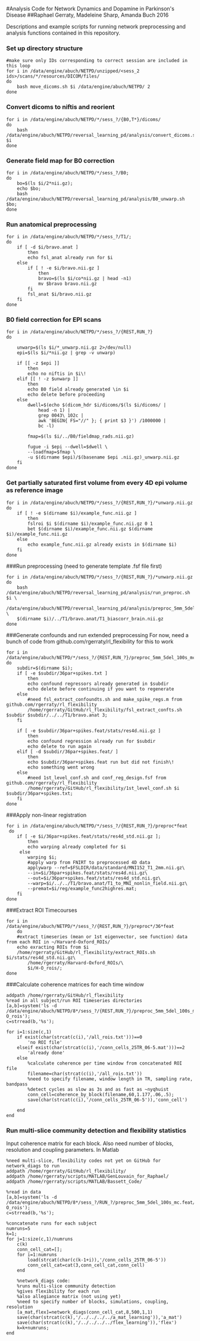 #Analysis Code for Network Dynamics and Dopamine in Parkinson's Disease
##Raphael Gerraty, Madeleine Sharp, Amanda Buch 2016

Descriptions and example scripts for running network preprocessing and analysis functions contained in this repository. 


### Set up directory structure
```{.bash}
#make sure only IDs corresponding to correct session are included in this loop
for i in /data/engine/abuch/NETPD/unzipped/<sess_2 ids>/scans/*/resources/DICOM/files/
do
	bash move_dicoms.sh $i /data/engine/abuch/NETPD/ 2
done
```

### Convert dicoms to niftis and reorient
```{.bash}
for i in /data/engine/abuch/NETPD/*/sess_?/{B0,T*}/dicoms/
do
	bash /data/engine/abuch/NETPD/reversal_learning_pd/analysis/convert_dicoms.sh $i
done
```

### Generate field map for B0 correction
```{.bash}
for i in /data/engine/abuch/NETPD/*/sess_?/B0;  
do 
	bo=$(ls $i/2*nii.gz); 
	echo $bo; 
	bash /data/engine/abuch/NETPD/reversal_learning_pd/analysis/B0_unwarp.sh $bo; 
done
```

### Run anatomical preprocessing
```{.bash}
for i in /data/engine/abuch/NETPD/*/sess_?/T1/;
do 
	if [ -d $i/bravo.anat ]
		then
		echo fsl_anat already run for $i
	else
		if [ ! -e $i/bravo.nii.gz ]
			then
			bravo=$(ls $i/co*nii.gz | head -n1)
			mv $bravo bravo.nii.gz
		fi
		fsl_anat $i/bravo.nii.gz
	fi
done
```

### B0 field correction for EPI scans
```{.bash}
for i in /data/engine/abuch/NETPD/*/sess_?/{REST,RUN_?}
do

	unwarp=$(ls $i/*_unwarp.nii.gz 2>/dev/null)
	epi=$(ls $i/*nii.gz | grep -v unwarp)

	if [[ -z $epi ]]
		then 
		echo no niftis in $i\!
	elif [[ ! -z $unwarp ]]
		then
		echo B0 field already generated \in $i
		echo delete before proceeding
	else
		dwell=$(echo $(dicom_hdr $i/dicoms/$(ls $i/dicoms/ | 
			head -n 1) | 
			grep 0043\ 102c | 
			awk 'BEGIN{ FS="//" }; { print $3 }') /1000000 | 
			bc -l) 

		fmap=$(ls $i/../B0/fieldmap_rads.nii.gz)

		fugue -i $epi --dwell=$dwell \
		--loadfmap=$fmap \
		-u $(dirname $epi)/$(basename $epi .nii.gz)_unwarp.nii.gz
	fi
done
```
### Get partially saturated first volume from every 4D epi volume as reference image
```{.bash}
for i in /data/engine/abuch/NETPD/*/sess_?/{REST,RUN_?}/*unwarp.nii.gz
do
	if [ ! -e $(dirname $i)/example_func.nii.gz ]
		then
		fslroi $i $(dirname $i)/example_func.nii.gz 0 1
		bet $(dirname $i)/example_func.nii.gz $(dirname $i)/example_func.nii.gz 
	else
		echo example_func.nii.gz already exists in $(dirname $i)
	fi
done
```

###Run preprocessing (need to generate template .fsf file first)
```{.bash}
for i in /data/engine/abuch/NETPD/*/sess_?/{REST,RUN_?}/*unwarp.nii.gz
do
	bash /data/engine/abuch/NETPD/reversal_learning_pd/analysis/run_preproc.sh $i \
	/data/engine/abuch/NETPD/reversal_learning_pd/analysis/preproc_5mm_5del_100s_mc.fsf \
	$(dirname $i)/../T1/bravo.anat/T1_biascorr_brain.nii.gz
done
```
###Generate confounds and run extended preprocessing
For now, need a bunch of code from github.com/rgerraty/rl_flexibility for this to work
```{.bash}
for i in /data/engine/abuch/NETPD/*/sess_?/{REST,RUN_?}/preproc_5mm_5del_100s_mc.feat/filtered_func_data.nii.gz; 
do
	subdir=$(dirname $i);
	if [ -e $subdir/36par+spikes.txt ]
		then
		echo confound regressors already generated in $subdir
		echo delete before continuing if you want to regenerate
	else
		#need fsl_extract_confoundts.sh and make_spike_regs.m from github.com/rgerraty/rl_flexibility
		/home/rgerraty/GitHub/rl_flexibility/fsl_extract_confts.sh $subdir $subdir/../../T1/bravo.anat 3;
	fi

	if [ -e $subdir/36par+spikes.feat/stats/res4d.nii.gz ]
		then
		echo confound regression already run for $subdir
		echo delete to run again
	elif [ -d $subdir/36par+spikes.feat/ ]
		then 
		echo $subdir/36par+spikes.feat run but did not finish\!
		echo something went wrong
	else
		#need 1st_level_conf.sh and conf_reg_design.fsf from github.com/rgerraty/rl_flexibility
		/home/rgerraty/GitHub/rl_flexibility/1st_level_conf.sh $i $subdir/36par+spikes.txt; 
	fi
done
```

###Apply non-linear registration
```{.bash}
for i in /data/engine/abuch/NETPD/*/sess_?/{REST,RUN_?}/preproc*feat
 do 
 	if [ -e $i/36par+spikes.feat/stats/res4d_std.nii.gz ];
 		then
     	echo warping already completed for $i
     else
     	warping $i;
    	#apply warp from FNIRT to preprocessed 4D data
    	applywarp --ref=$FSLDIR/data/standard/MNI152_T1_2mm.nii.gz\
    	--in=$i/36par+spikes.feat/stats/res4d.nii.gz\
    	--out=$i/36par+spikes.feat/stats/res4d_std.nii.gz\
    	--warp=$i/../../T1/bravo.anat/T1_to_MNI_nonlin_field.nii.gz\
    	--premat=$i/reg/example_func2highres.mat;  
    fi
done

```


###Extract ROI Timecourses
```{.bash}
for i in /data/engine/abuch/NETPD/*/sess_?/{REST,RUN_?}/preproc*/36*feat
	do 
	#extract timeseries (mean or 1st eigenvector, see function) data from each ROI in ~/Harvard-Oxford_ROIs/ 
	echo exracting ROIs from $i
    /home/rgerraty/GitHub/rl_flexibility/extract_ROIs.sh $i/stats/res4d_std.nii.gz\
    	/home/rgerraty/Harvard-Oxford_ROIs/\
    	$i/H-O_rois/;
done
```

###Calculate coherence matrices for each time window
``` {.matlab}
addpath /home/rgerraty/GitHub/rl_flexibility
%read in all subject/run ROI timeseries directories 
[a,b]=system('ls -d /data/engine/abuch/NETPD/8*/sess_?/{REST,RUN_?}/preproc_5mm_5del_100s_mc.feat/36par+spikes.feat/H-O_rois');
c=strread(b,'%s');

for i=1:size(c,1)
	if exist(char(strcat(c(i),'/all_rois.txt')))==0
		'no ROI file'
	elseif exist(char(strcat(c(i),'/conn_cells_25TR_06-5.mat')))==2
    	'already done'
    else
    	%calculate coherence per time window from concatenated ROI file
    	filename=char(strcat(c(i),'/all_rois.txt'))
    	%need to specify filename, window length in TR, sampling rate, bandpass
    	%detect cycles as slow as 3s and as fast as ~nyqhuist 
    	conn_cell=coherence_by_block(filename,60,1.177,.06,.5);
    	save(char(strcat(c(i),'/conn_cells_25TR_06-5')),'conn_cell')
    
    end
end
```

### Run multi-slice community detection and flexibility statistics

Input coherence matrix for each block. Also need number of blocks,
resolution and coupling parameters. In Matlab

``` {.matlab}
%need multi-slice, flexibility codes not yet on GitHub for network_diags to run 
addpath /home/rgerraty/GitHub/rl_flexibility/
addpath /home/rgerraty/scripts/MATLAB/GenLouvain_for_Raphael/
addpath /home/rgerraty/scripts/MATLAB/Bassett_Code/

%read in data
[a,b]=system('ls -d /data/engine/abuch/NETPD/8*/sess_?/RUN_?/preproc_5mm_5del_100s_mc.feat/36par+spikes.feat/H-O_rois');
c=strread(b,'%s');

%concatenate runs for each subject
numruns=5
k=1;
for j=1:size(c,1)/numruns
    c(k)
    conn_cell_cat=[];
    for i=1:numruns 
        load(strcat(char(c(k-1+i)),'/conn_cells_25TR_06-5'))
        conn_cell_cat=cat(3,conn_cell_cat,conn_cell)
    end

    %network_diags code:
    %runs multi-slice community detection
    %gives flexibility for each run
    %also allegiance matrix (not using yet)
    %need to specify number of blocks, simulations, coupling, resolution
    [a_mat,flex]=network_diags(conn_cell_cat,8,500,1,1)
    save(char(strcat(c(k),'/../../../../a_mat_learning')),'a_mat')
    save(char(strcat(c(k),'/../../../../flex_learning')),'flex')
    k=k+numruns;
end
```
